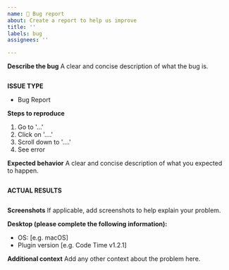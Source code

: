 ```yaml
---
name: 🐛 Bug report
about: Create a report to help us improve
title: ''
labels: bug
assignees: ''

---
```


<!--- Verify first that your issue is not already reported on GitHub -->

**Describe the bug**
A clear and concise description of what the bug is.
```paste below

```
**ISSUE TYPE**
- Bug Report

**Steps to reproduce**
<!--- Describe exactly how to reproduce the problem -->

1. Go to '...'
2. Click on '....'
3. Scroll down to '....'
4. See error

<!--- HINT: You can paste gist.github.com links for larger files -->

**Expected behavior**
A clear and concise description of what you expected to happen.
```paste below

```

**ACTUAL RESULTS**
<!--- Describe what actually happened. -->
```paste below

```

**Screenshots**
If applicable, add screenshots to help explain your problem.

**Desktop (please complete the following information):**
 - OS: [e.g. macOS]
 - Plugin version [e.g. Code Time v1.2.1]

**Additional context**
Add any other context about the problem here.
```paste below

```
